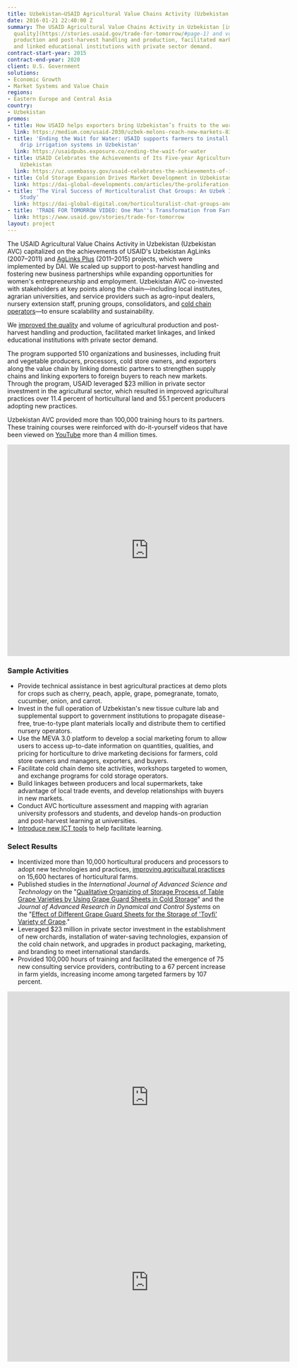 ```yaml
---
title: Uzbekistan—USAID Agricultural Value Chains Activity (Uzbekistan AVC)
date: 2016-01-21 22:40:00 Z
summary: The USAID Agricultural Value Chains Activity in Uzbekistan [improved the
  quality](https://stories.usaid.gov/trade-for-tomorrow/#page-1) and volume of agricultural
  production and post-harvest handling and production, facilitated market linkages,
  and linked educational institutions with private sector demand.
contract-start-year: 2015
contract-end-year: 2020
client: U.S. Government
solutions:
- Economic Growth
- Market Systems and Value Chain
regions:
- Eastern Europe and Central Asia
country:
- Uzbekistan
promos:
- title: How USAID helps exporters bring Uzbekistan’s fruits to the world
  link: https://medium.com/usaid-2030/uzbek-melons-reach-new-markets-8383480d4f2d
- title: 'Ending the Wait for Water: USAID supports farmers to install climate-smart
    drip irrigation systems in Uzbekistan'
  link: https://usaidpubs.exposure.co/ending-the-wait-for-water
- title: USAID Celebrates the Achievements of Its Five-year Agriculture Program in
    Uzbekistan
  link: https://uz.usembassy.gov/usaid-celebrates-the-achievements-of-its-five-year-agriculture-program-in-uzbekistan/
- title: Cold Storage Expansion Drives Market Development in Uzbekistan
  link: https://dai-global-developments.com/articles/the-proliferation-of-cold-storage-in-uzbekistan
- title: 'The Viral Success of Horticulturalist Chat Groups: An Uzbek ICT4Ag Case
    Study'
  link: https://dai-global-digital.com/horticulturalist-chat-groups-and-youtube-q-and-as-an-uzbek-ict4ag-case-study.html?utm_source=daidotcom
- title: 'TRADE FOR TOMORROW VIDEO: One Man''s Transformation from Farmhand to Entrepreneur'
  link: https://www.usaid.gov/stories/trade-for-tomorrow
layout: project
---
```


The USAID Agricultural Value Chains Activity in Uzbekistan (Uzbekistan AVC) capitalized on the achievements of USAID's Uzbekistan AgLinks (2007–2011) and [AgLinks Plus](https://www.dai.com/our-work/projects/uzbekistan-aglinks-plus) (2011–2015) projects, which were implemented by DAI. We scaled up support to post-harvest handling and fostering new business partnerships while expanding opportunities for women's entrepreneurship and employment. Uzbekistan AVC co-invested with stakeholders at key points along the chain—including local institutes, agrarian universities, and service providers such as agro-input dealers, nursery extension staff, pruning groups, consolidators, and [cold chain operators](http://dai-global-developments.com/articles/the-proliferation-of-cold-storage-in-uzbekistan)—to ensure scalability and sustainability.

We [improved the quality](https://stories.usaid.gov/trade-for-tomorrow/#page-1) and volume of agricultural production and post-harvest handling and production, facilitated market linkages, and linked educational institutions with private sector demand.

The program supported 510 organizations and businesses, including fruit and vegetable producers, processors, cold store owners, and exporters along the value chain by linking domestic partners to strengthen supply chains and linking exporters to foreign buyers to reach new markets. Through the program, USAID leveraged $23 million in private sector investment in the agricultural sector, which resulted in improved agricultural practices over 11.4 percent of horticultural land and 55.1 percent producers adopting new practices.

Uzbekistan AVC provided more than 100,000 training hours to its partners. These training courses were reinforced with do-it-yourself videos that have been viewed on [YouTube](https://www.youtube.com/channel/UCpGVyZ0yok7YPxAw9-omMhA) more than 4 million times.

<iframe src="https://player.vimeo.com/video/515428972" width="640" height="480" frameborder="0" allow="autoplay; fullscreen; picture-in-picture" allowfullscreen></iframe>

### Sample Activities

* Provide technical assistance in best agricultural practices at demo plots for crops such as cherry, peach, apple, grape, pomegranate, tomato, cucumber, onion, and carrot.
* Invest in the full operation of Uzbekistan's new tissue culture lab and supplemental support to government institutions to propagate disease-free, true-to-type plant materials locally and distribute them to certified nursery operators.
* Use the MEVA 3.0 platform to develop a social marketing forum to allow users to access up-to-date information on quantities, qualities, and pricing for horticulture to drive marketing decisions for farmers, cold store owners and managers, exporters, and buyers.
* Facilitate cold chain demo site activities, workshops targeted to women, and exchange programs for cold storage operators.
* Build linkages between producers and local supermarkets, take advantage of local trade events, and develop relationships with buyers in new markets.
* Conduct AVC horticulture assessment and mapping with agrarian university professors and students, and develop hands-on production and post-harvest learning at universities.
* [Introduce new ICT tools](https://dai-global-digital.com/horticulturalist-chat-groups-and-youtube-q-and-as-an-uzbek-ict4ag-case-study.html?utm_source=daidotcom) to help facilitate learning.

### Select Results

* Incentivized more than 10,000 horticultural producers and processors to adopt new technologies and practices, [improving agricultural practices](https://www.youtube.com/watch?v=utcQNbBd_2g) on 15,600 hectares of horticultural farms.
* Published studies in the *International Journal of Advanced Science and Technology* on the "[Qualitative Organizing of Storage Process of Table Grape Varieties by Using Grape Guard Sheets in Cold Storage](http://sersc.org/journals/index.php/IJAST/article/view/21857)" and the *Journal of Advanced Research in Dynamical and Control Systems* on the "[Effect of Different Grape Guard Sheets for the Storage of 'Toyfi' Variety of Grape](https://www.jardcs.org/abstract.php?id=5769)."
* Leveraged $23 million in private sector investment in the establishment of new orchards, installation of water-saving technologies, expansion of the cold chain network, and upgrades in product packaging, marketing, and branding to meet international standards.
* Provided 100,000 hours of training and facilitated the emergence of 75 new consulting service providers, contributing to a 67 percent increase in farm yields, increasing income among targeted farmers by 107 percent.

<iframe src="https://player.vimeo.com/video/387504205" width="640" height="480" frameborder="0" allow="autoplay; fullscreen" allowfullscreen></iframe>

<iframe src="https://player.vimeo.com/video/210491523" width="640" height="360" frameborder="0" webkitallowfullscreen mozallowfullscreen allowfullscreen></iframe>
